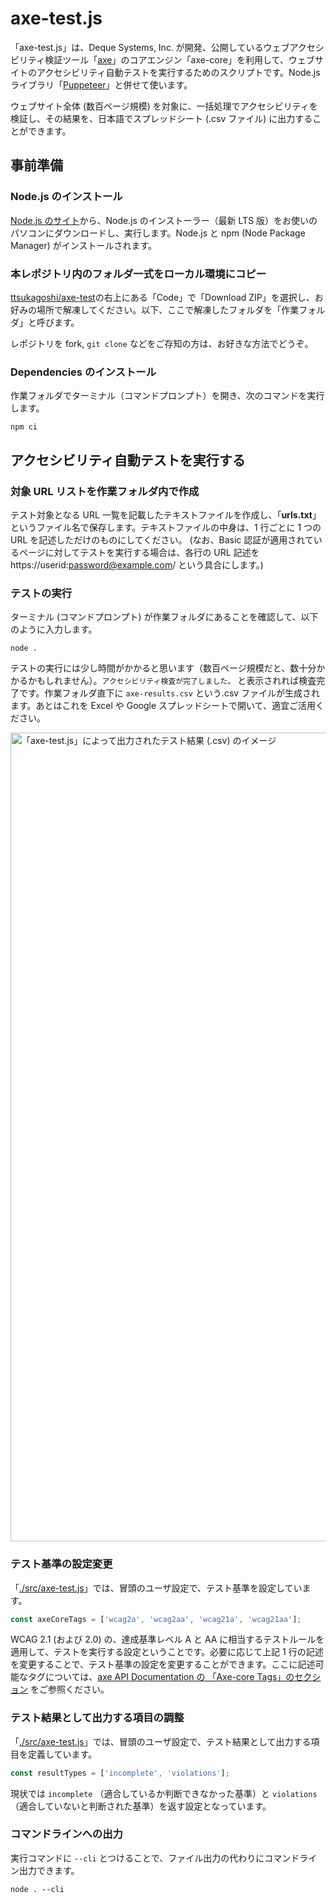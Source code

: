 # axe-test.js

「axe-test.js」は、Deque Systems, Inc. が開発、公開しているウェブアクセシビリティ検証ツール「[axe](https://www.deque.com/axe/)」のコアエンジン「axe-core」を利用して、ウェブサイトのアクセシビリティ自動テストを実行するためのスクリプトです。Node.js ライブラリ「[Puppeteer](https://pptr.dev/)」と併せて使います。

ウェブサイト全体 (数百ページ規模) を対象に、一括処理でアクセシビリティを検証し、その結果を、日本語でスプレッドシート (.csv ファイル) に出力することができます。

## 事前準備

### Node.js のインストール

[Node.js のサイト](https://nodejs.org/ja/)から、Node.js のインストーラー（最新 LTS 版）をお使いのパソコンにダウンロードし、実行します。Node.js と npm (Node Package Manager) がインストールされます。

### 本レポジトリ内のフォルダ一式をローカル環境にコピー

[ttsukagoshi/axe-test](https://github.com/ttsukagoshi/axe-test)の右上にある「Code」で「Download ZIP」を選択し、お好みの場所で解凍してください。以下、ここで解凍したフォルダを「作業フォルダ」と呼びます。

レポジトリを fork, `git clone` などをご存知の方は、お好きな方法でどうぞ。

### Dependencies のインストール

作業フォルダでターミナル（コマンドプロンプト）を開き、次のコマンドを実行します。

```
npm ci
```

## アクセシビリティ自動テストを実行する

### 対象 URL リストを作業フォルダ内で作成

テスト対象となる URL 一覧を記載したテキストファイルを作成し、「**urls.txt**」というファイル名で保存します。テキストファイルの中身は、1 行ごとに 1 つの URL を記述しただけのものにしてください。
(なお、Basic 認証が適用されているページに対してテストを実行する場合は、各行の URL 記述を https://userid:password@example.com/ という具合にします。)

### テストの実行

ターミナル (コマンドプロンプト) が作業フォルダにあることを確認して、以下のように入力します。

```
node .
```

テストの実行には少し時間がかかると思います（数百ページ規模だと、数十分かかるかもしれません）。`アクセシビリティ検査が完了しました。` と表示されれば検査完了です。作業フォルダ直下に `axe-results.csv` という.csv ファイルが生成されます。あとはこれを Excel や Google スプレッドシートで開いて、適宜ご活用ください。

<img width="1294" alt="「axe-test.js」によって出力されたテスト結果 (.csv) のイメージ" src="https://user-images.githubusercontent.com/55706659/151901139-a87e171b-c37d-4938-867d-14183982eb1d.png">

### テスト基準の設定変更

「[./src/axe-test.js](https://github.com/ttsukagoshi/axe-test/blob/main/src/axe-test.js)」では、冒頭のユーザ設定で、テスト基準を設定しています。

```javascript
const axeCoreTags = ['wcag2a', 'wcag2aa', 'wcag21a', 'wcag21aa'];
```

WCAG 2.1 (および 2.0) の、達成基準レベル A と AA に相当するテストルールを適用して、テストを実行する設定ということです。必要に応じて上記 1 行の記述を変更することで、テスト基準の設定を変更することができます。ここに記述可能なタグについては、[axe API Documentation の 「Axe-core Tags」のセクション](https://www.deque.com/axe/core-documentation/api-documentation/#user-content-axe-core-tags) をご参照ください。

### テスト結果として出力する項目の調整

「[./src/axe-test.js](https://github.com/ttsukagoshi/axe-test/blob/main/src/axe-test.js)」では、冒頭のユーザ設定で、テスト結果として出力する項目を定義しています。

```javascript
const resultTypes = ['incomplete', 'violations'];
```

現状では `incomplete` （適合しているか判断できなかった基準）と `violations` （適合していないと判断された基準）を返す設定となっています。

### コマンドラインへの出力

実行コマンドに `--cli` とつけることで、ファイル出力の代わりにコマンドライン出力できます。

```
node . --cli
```
